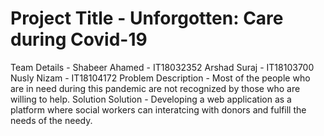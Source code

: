 # Project Title - Unforgotten: Care during Covid-19
Team Details  -
                  Shabeer Ahamed - IT18032352
                  Arshad Suraj   - IT18103700
                  Nusly Nizam    - IT18104172
Problem Description - Most of the people who are in need during this pandemic are not recognized by those who are willing to help.
Solution Solution   - Developing a web application as a platform where social workers can interatcing with donors and fulfill the needs of the needy.
